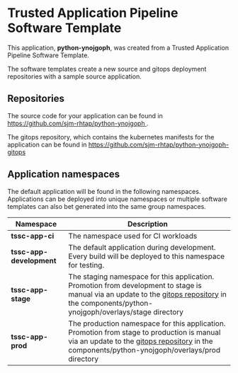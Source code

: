 # Trusted Application Pipeline Software Template

This application, **python-ynojgoph**, was created from a Trusted Application Pipeline Software Template.

The software templates create a new source and gitops deployment repositories with a sample source application. 

## Repositories

The source code for your application can be found in [https://github.com/sjm-rhtap/python-ynojgoph ](https://github.com/sjm-rhtap/python-ynojgoph ).
 
The gitops repository, which contains the kubernetes manifests for the application can be found in 
[https://github.com/sjm-rhtap/python-ynojgoph-gitops ](https://github.com/sjm-rhtap/python-ynojgoph-gitops ) 

## Application namespaces 

The default application will be found in the following namespaces. Applications can be deployed into unique namespaces or multiple software templates can also bet generated into the same group namespaces.  

|  Namespace   |  Description   |  
| -------- | -------- |
| **tssc-app-ci** | The namespace used for CI workloads |
| **tssc-app-development** | The default application during development. Every build will be deployed to this namespace for testing. |
| **tssc-app-stage** | The staging namespace for this application. Promotion from development to stage is manual via an update to the [gitops repository](https://github.com/sjm-rhtap/python-ynojgoph-gitops ) in the components/python-ynojgoph/overlays/stage directory |
| **tssc-app-prod** | The production namespace for this application. Promotion from stage to production is manual via an update to the [gitops repository](https://github.com/sjm-rhtap/python-ynojgoph-gitops ) in the components/python-ynojgoph/overlays/prod directory |